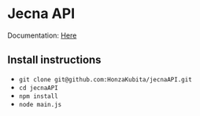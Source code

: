 # Jecna API
Documentation: [Here](DOCS.MD)

## Install instructions
* `git clone git@github.com:HonzaKubita/jecnaAPI.git`
* `cd jecnaAPI`
* `npm install`
* `node main.js`